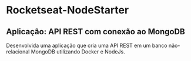 # Rocketseat-NodeStarter
## Aplicação: API REST com conexão ao MongoDB

Desenvolvida uma aplicação que cria uma API REST em um banco não-relacional MongoDB utilizando Docker e NodeJs.
